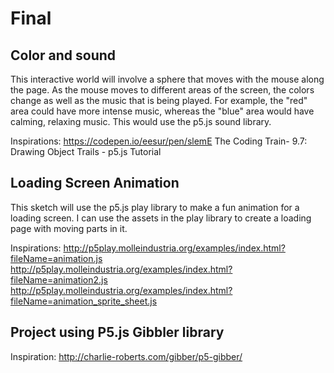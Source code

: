 # Final

## Color and sound

This interactive world will involve a sphere that moves with the mouse along the page. As the mouse moves to different areas of the screen, the colors change as well as the music that is being played. For example, the "red" area could have more intense music, whereas the "blue" area would have calming, relaxing music. This would use the p5.js sound library.

Inspirations:
https://codepen.io/eesur/pen/slemE
The Coding Train- 9.7: Drawing Object Trails - p5.js Tutorial

## Loading Screen Animation

This sketch will use the p5.js play library to make a fun animation for a loading screen. I can use the assets in the play library to create a loading page with moving parts in it.

Inspirations:
http://p5play.molleindustria.org/examples/index.html?fileName=animation.js
http://p5play.molleindustria.org/examples/index.html?fileName=animation2.js
http://p5play.molleindustria.org/examples/index.html?fileName=animation_sprite_sheet.js

## Project using P5.js Gibbler library



Inspiration:
http://charlie-roberts.com/gibber/p5-gibber/
